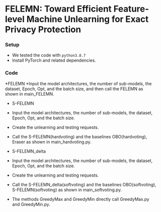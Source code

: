 # FELEMN: Toward Efficient Feature-level Machine Unlearning for Exact Privacy Protection

### Setup

* We tested the code with `python3.8.7`
* Install PyTorch and related dependencies.



### Code

*FELEMN
*Input the model architectures, the number of sub-models, the dataset, Epoch, Opt, and the batch size, and then call the FELEMN as shown in main_FELEMN.



* S-FELEMN
* Input the model architectures, the number of sub-models, the dataset, Epoch, Opt, and the batch size.
* Create the unlearning and testing requests.
* Call the S-FELEMN(hardvoting) and the baselines OBO(hardvoting), Eraser as shown in main_hardvoting.py.
  
* S-FELEMN_delta
* Input the model architectures, the number of sub-models, the dataset, Epoch, Opt, and the batch size.
*  Create the unlearning and testing requests.
* Call the S-FELEMN_delta(softvoting) and the baselines OBO(softvoting), S-FELEMN(softvoting) as shown in main_softvoting.py.

* The methods GreedyMax and GreedyMin directly call GreedyMax.py and GreedyMin.py.



